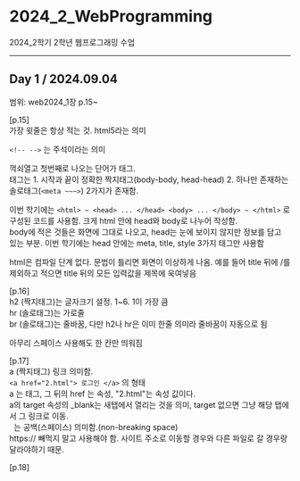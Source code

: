 # 2024_2_WebProgramming
2024_2학기 2학년 웹프로그래밍 수업

----------------------------------------------------------------------------

## Day 1 / 2024.09.04

범위: web2024_1장 p.15~

[p.15]   
가장 윗줄은 항상 적는 것. html5라는 의미    

`<!-- -->` 는 주석이라는 의미  

꺽쇠열고 첫번째로 나오는 단어가 태그.  
태그는 1. 시작과 끝이 정확한 짝지태그(body-body, head-head) 2. 하나만 존재하는 솔로태그(`<meta ~~~>`) 2가지가 존재함.  

이번 학기에는 `<html> ~ <head> ... </head> <body> ... </body> ~ </html>` 로 구성된 코드를 사용함. 크게 html 안에 head와 body로 나누어 작성함.  
body에 적은 것들은 화면에 그대로 나오고, head는 눈에 보이지 않지만 정보를 담고 있는 부분. 이번 학기에는 head 안에는 meta, title, style 3가지 태그만 사용함  

html은 컴파일 단계 없다. 문법이 틀리면 화면이 이상하게 나옴. 예를 들어 title 뒤에 /를 제외하고 적으면 title 뒤의 모든 입력값을 제목에 욱여넣음  

[p.16]  
h2 (짝지태그)는 글자크기 설정. 1~6. 1이 가장 큼  
hr (솔로태그)는 가로줄  
br (솔로태그)는 줄바꿈, 다만 h2나 hr은 이미 한줄 의미라 줄바꿈이 자동으로 됨  

아무리 스페이스 사용해도 한 칸만 띄워짐
  
[p.17]  
a (짝지태그) 링크 의미함.   
`<a href="2.html"> 로그인 </a>` 의 형태  
a 는 태그, 그 뒤의 href 는 속성, "2.html"는 속성 값이다.   
a의 target 속성의 _blank는 새탭에서 열리는 것을 의미, target 없으면 그냥 해당 탭에서 그 링크로 이동.  
&nbsp; 는 공백(스페이스) 의미함.(non-breaking space)  
https:// 빼먹지 말고 사용해야 함. 사이트 주소로 이동할 경우와 다른 파일로 갈 경우랑 달라야하기 때문.  

[p.18]  
